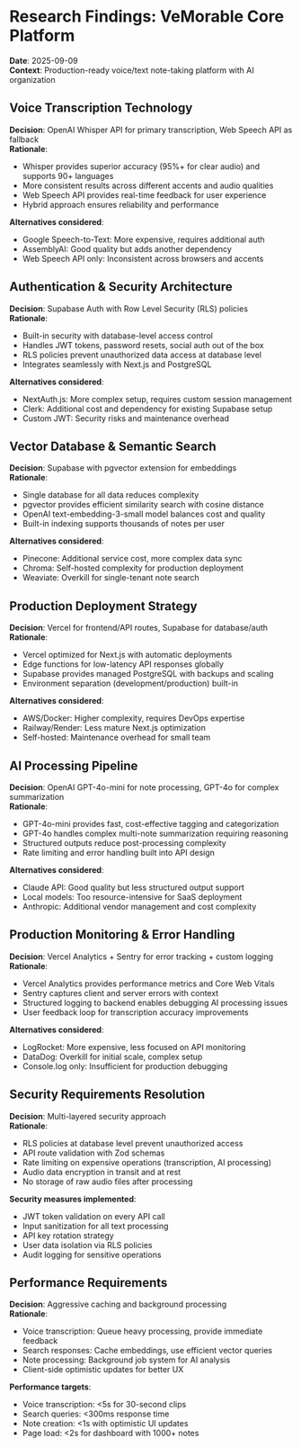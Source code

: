 # Research Findings: VeMorable Core Platform

**Date**: 2025-09-09  
**Context**: Production-ready voice/text note-taking platform with AI organization

## Voice Transcription Technology

**Decision**: OpenAI Whisper API for primary transcription, Web Speech API as fallback  
**Rationale**: 
- Whisper provides superior accuracy (95%+ for clear audio) and supports 90+ languages
- More consistent results across different accents and audio qualities
- Web Speech API provides real-time feedback for user experience
- Hybrid approach ensures reliability and performance

**Alternatives considered**:
- Google Speech-to-Text: More expensive, requires additional auth
- AssemblyAI: Good quality but adds another dependency  
- Web Speech API only: Inconsistent across browsers and accents

## Authentication & Security Architecture

**Decision**: Supabase Auth with Row Level Security (RLS) policies  
**Rationale**:
- Built-in security with database-level access control
- Handles JWT tokens, password resets, social auth out of the box
- RLS policies prevent unauthorized data access at database level
- Integrates seamlessly with Next.js and PostgreSQL

**Alternatives considered**:
- NextAuth.js: More complex setup, requires custom session management
- Clerk: Additional cost and dependency for existing Supabase setup
- Custom JWT: Security risks and maintenance overhead

## Vector Database & Semantic Search

**Decision**: Supabase with pgvector extension for embeddings  
**Rationale**:
- Single database for all data reduces complexity
- pgvector provides efficient similarity search with cosine distance
- OpenAI text-embedding-3-small model balances cost and quality
- Built-in indexing supports thousands of notes per user

**Alternatives considered**:
- Pinecone: Additional service cost, more complex data sync
- Chroma: Self-hosted complexity for production deployment
- Weaviate: Overkill for single-tenant note search

## Production Deployment Strategy

**Decision**: Vercel for frontend/API routes, Supabase for database/auth  
**Rationale**:
- Vercel optimized for Next.js with automatic deployments
- Edge functions for low-latency API responses globally
- Supabase provides managed PostgreSQL with backups and scaling
- Environment separation (development/production) built-in

**Alternatives considered**:
- AWS/Docker: Higher complexity, requires DevOps expertise
- Railway/Render: Less mature Next.js optimization
- Self-hosted: Maintenance overhead for small team

## AI Processing Pipeline

**Decision**: OpenAI GPT-4o-mini for note processing, GPT-4o for complex summarization  
**Rationale**:
- GPT-4o-mini provides fast, cost-effective tagging and categorization
- GPT-4o handles complex multi-note summarization requiring reasoning
- Structured outputs reduce post-processing complexity
- Rate limiting and error handling built into API design

**Alternatives considered**:
- Claude API: Good quality but less structured output support
- Local models: Too resource-intensive for SaaS deployment
- Anthropic: Additional vendor management and cost complexity

## Production Monitoring & Error Handling

**Decision**: Vercel Analytics + Sentry for error tracking + custom logging  
**Rationale**:
- Vercel Analytics provides performance metrics and Core Web Vitals
- Sentry captures client and server errors with context
- Structured logging to backend enables debugging AI processing issues
- User feedback loop for transcription accuracy improvements

**Alternatives considered**:
- LogRocket: More expensive, less focused on API monitoring
- DataDog: Overkill for initial scale, complex setup
- Console.log only: Insufficient for production debugging

## Security Requirements Resolution

**Decision**: Multi-layered security approach  
**Rationale**:
- RLS policies at database level prevent unauthorized access
- API route validation with Zod schemas
- Rate limiting on expensive operations (transcription, AI processing)
- Audio data encryption in transit and at rest
- No storage of raw audio files after processing

**Security measures implemented**:
- JWT token validation on every API call
- Input sanitization for all text processing
- API key rotation strategy
- User data isolation via RLS policies
- Audit logging for sensitive operations

## Performance Requirements

**Decision**: Aggressive caching and background processing  
**Rationale**:
- Voice transcription: Queue heavy processing, provide immediate feedback
- Search responses: Cache embeddings, use efficient vector queries
- Note processing: Background job system for AI analysis
- Client-side optimistic updates for better UX

**Performance targets**:
- Voice transcription: <5s for 30-second clips
- Search queries: <300ms response time
- Note creation: <1s with optimistic UI updates
- Page load: <2s for dashboard with 1000+ notes